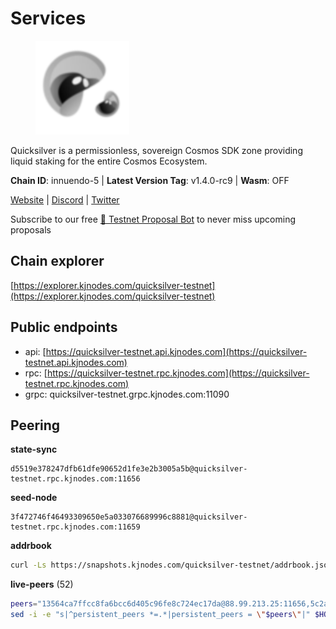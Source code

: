 # Services

<figure><img src="https://raw.githubusercontent.com/kj89/cosmos-images/main/logos/quicksilver.png" width="150" alt=""><figcaption></figcaption></figure>

Quicksilver is a permissionless, sovereign Cosmos SDK zone providing liquid staking for the entire Cosmos Ecosystem.

**Chain ID**: innuendo-5 | **Latest Version Tag**: v1.4.0-rc9 | **Wasm**: OFF

[Website](https://quicksilver.zone) | [Discord](https://discord.gg/quicksilverprotocol) | [Twitter](https://twitter.com/quicksilverzone)



Subscribe to our free [🤖 Testnet Proposal Bot](https://t.me/kjnodes_testnet_proposal_bot) to never miss upcoming proposals


## Chain explorer
[https://explorer.kjnodes.com/quicksilver-testnet](https://explorer.kjnodes.com/quicksilver-testnet)

## Public endpoints

* api: [https://quicksilver-testnet.api.kjnodes.com](https://quicksilver-testnet.api.kjnodes.com)
* rpc: [https://quicksilver-testnet.rpc.kjnodes.com](https://quicksilver-testnet.rpc.kjnodes.com)
* grpc: quicksilver-testnet.grpc.kjnodes.com:11090

## Peering

**state-sync**

```text
d5519e378247dfb61dfe90652d1fe3e2b3005a5b@quicksilver-testnet.rpc.kjnodes.com:11656
```

**seed-node**

```text
3f472746f46493309650e5a033076689996c8881@quicksilver-testnet.rpc.kjnodes.com:11659
```

**addrbook**
```bash
curl -Ls https://snapshots.kjnodes.com/quicksilver-testnet/addrbook.json > $HOME/.quicksilverd/config/addrbook.json
```

**live-peers** (52)
```bash
peers="13564ca7ffcc8fa6bcc6d405c96fe8c724ec17da@88.99.213.25:11656,5c2a752c9b1952dbed075c56c600c3a79b58c395@95.214.55.232:27026,46f97e49a49694aead28c27be2c19300f509e273@65.108.129.94:26656,d5519e378247dfb61dfe90652d1fe3e2b3005a5b@65.109.68.190:11656,74abcb5243d4ffc43de6ad1a288d8e50adcd467e@65.109.80.176:20656,a49d8d304e96350272dca24934b8295bc81d75d2@23.227.200.10:26656,1c4274460224753e8080d0efd16c0ed88fe27fc0@51.195.145.103:26656,f0621c59ca7cfba98015ae2a47886fc3d9c0020c@94.130.132.227:2060,2096650d8586b858d3369205f3b46ac4c765bc8e@65.109.53.155:26656,3519e61e653db97f5d1c7f1bec9b0072bca4d5fe@144.76.45.59:16656,42f87cb55d5fdd222da28023613c66857398c4b8@5.22.223.252:26656,0551eaa0db7097274410ee27a71672817e314b83@167.235.245.191:26656,e6bf4eca6a11035c06be529cb8c3758c2c00908f@213.170.135.20:26656,2be586e675b0f55c96905cc83496861c64112f44@65.108.99.224:56656,bdb93c655989b2c1882339fabb013317066dda56@95.214.52.138:26676,be637bd74973424c825c14c99b71f652fbabb48e@65.21.123.172:22656,af8cfa944802a9bd510fc3407950a15e8be86c31@213.239.217.52:30656,796e72ffc343c187cd5e8397c0c09c0671d228e0@185.16.39.51:26656,e0f0703e9ce343c46e0ec01b19216715e817b358@65.109.85.170:28656,0a3ac40a7a4ce35978c4da97be2eb6974bc3c58b@185.252.233.217:46656,70c7663dba3b5181f1c3b8c92824dad070771ac6@217.13.223.167:56656,78acdbabc08231765444b3143a222d433a5157e1@142.132.205.94:15651,1bb8de1360e51ed35f7c9a39d4039bfc51900730@5.9.61.120:11656,a637b94cb989909cc182623748ef179b0659f148@65.109.23.114:11156,ee6bae1a6d4a1e07f1e4bc7963cabedc6b73426e@94.130.137.119:26656,a288baa951cbe92b253c01c3936d930af1d56424@5.161.142.236:26656,9e0604571aa20314c2261d70b7d8823414702715@51.159.141.209:26656,8557601a5dbac24afc576422ff00ad65c631520f@84.46.246.109:26656,dc88be3a0075ce429a423237abe223a9528ce0df@65.108.204.119:31656,b06ee574cf0b8641611c709a36b21c103d968c18@162.55.245.219:11656,9434d151be05e013cb0f20d27b699c8272ec4c89@65.109.82.111:29656,f6f1e4a0baf856ff7d7f6d12868a201282914314@65.109.89.5:26656,e25a748120c9608c1d2a70fafa75178d862b3463@178.18.254.211:10656,78d271e4b4692ff1ee8490f3825a541558b31870@65.21.95.46:28656,97377c16946f8e1fa69e7c2c6b7feb32c2090f09@116.202.227.117:11656,d4d83e209a2b096859821228ea17475f9a487a48@23.88.0.170:15651,8ff8a186fe9cbc70d0f34891fa051f87e561a48b@158.160.0.93:26656,1452d484454c0f93ddf3cbf987ce1b9cadd8f23f@65.21.95.180:37656,87d4e2b90141d5d52ed04387db4a46408c3fd66c@35.228.160.230:26656,532625a997a6f891405202968607f72afe004f15@202.61.225.157:26666,a37474c1f254cd4b16d924327a755c914e8e7d86@65.109.30.53:26656,a320bf1dd2c16b60c404ab00fb06604e9377290c@65.108.44.149:20656,a94cf3e93cec8eef6d67c2972e4af5eae1a118b2@65.108.2.27:26656,c409d9297f85d1290b4d6b208a1e66015c51434d@5.161.145.173:26656,858ba6bc33a6d13fdd9ddad344d788dcf91cf565@142.132.151.99:15651,9a60250367f370dc7395c7a5b0d503cec544188f@65.108.230.113:20026,3c48a780b85d248e34e63eca5d44c624f93d09d5@135.181.59.162:11156,8a7c6e39ada0957c42cd716cb449c7df99ec299a@195.3.221.13:56676,d0d0903d8c2f514c92284341d48aa422d4e37740@78.47.198.121:21026,df10d618cfc818e5943f5eefd81f4df265f8393e@207.180.243.64:11656,ac6068dc650358a0c8f7b774630367ba2c70fa1f@93.190.141.68:21026,03332cdbc3d354846a18992effbb8c20aa28f52a@65.21.133.125:28656"
sed -i -e "s|^persistent_peers *=.*|persistent_peers = \"$peers\"|" $HOME/.quicksilverd/config/config.toml
```
